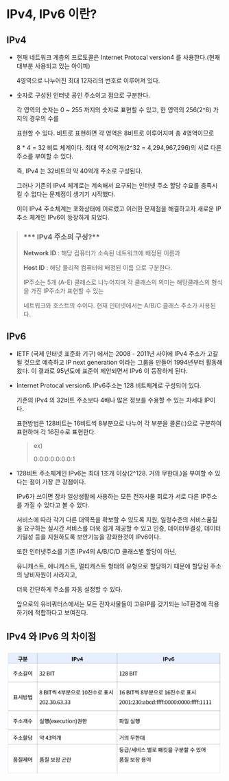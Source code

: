 # IPv4, IPv6 이란?



## IPv4

- 현재 네트워크 계층의 프로토콜은 Internet Protocal version4 를 사용한다.(현재 대부분 사용되고 있는 아이피)

  4영역으로 나누어진 최대 12자리의 번호로 이루어져 있다.

- 숫자로 구성된 인터넷 공인 주소이고 점으로 구분한다.

  각 영역의 숫자는 0 ~ 255 까지의 숫자로 표현할 수 있고, 한 영역의 256(2^8) 가지의 경우의 수를

  표현할 수 있다. 비트로 표현하면 각 영역은 8비트로 이루어지며 총 4영역이므로

  8 * 4 = 32 비트 체계이다. 최대 약 40억개(2^32 = 4,294,967,296)의 서로 다른 주소를 부여할 수 있다.

  즉, IPv4 는 32비트의 약 40억개 주소로 구성된다.

  그러나 기존의 IPv4 체계로는 계속해서 요구되는 인터넷 주소 할당 수요를 충족시킬 수 없다는 문제점이 생기기 시작했다.

  이미 IPv4 주소체계는 포화상태에 이르렀고 이러한 문제점을 해결하고자 새로운 IP 추소 체계인 IPv6이 등장하게 되었다.



> ### *** IPv4 주소의 구성?**
>
> **Network ID** : 해당 컴퓨터가 소속된 네트워크에 배정된 이름과 
>
> **Host ID** : 해당 물리적 컴퓨터에 배정된 이름 으로 구분한다. 
>
> IP주소는 5개 (A-E) 클래스로 나누어지며 각 클래스의 의미는 해당클래스의 형식을 가진 IP주소가 표현할 수 있는
>
> 네트워크와 호스트의 수이다. 현재 인터넷에서는 A/B/C 클래스 주소가 사용된다.



## IPv6



- IETF (국제 인터넷 표준화 기구) 에서는 2008 - 2011년 사이에 IPv4 주소가 고갈될 것으로 예측하고 IP next generation 이라는 그룹을 만들어 1994년부터 활동해왔다. 이 결과로 95년도에 표준이 제안되면서 IPv6 이 등장하게 된다. 

- Internet Protocal version6. IPv6주소는 128 비트체계로 구성되어 있다.

  기존의 IPv4 의 32비트 주소보다 4배나 많은 정보를 수용할 수 있는 차세대 IP이다.

  표현방법은 128비트는 16비트씩 8부분으로 나누어 각 부분을 콜론(:)으로 구분하여 표현하며 각 16진수로 표현한다.

  > ex)
  >
  > 0:0:0:0:0:0:0:1 

- 128비트 주소체계인 IPv6는 최대 1조개 이상(2^128. 거의 무한대.)을 부여할 수 있다는 점이 가장 큰 강점이다.

  IPv6가 쓰이면 장차 일상생활에 사용하는 모든 전자사물 회로가 서로 다른 IP주소를 가질 수 있다고 볼 수 있다.

  서비스에 따라 각기 다른 대역폭을 확보할 수 있도록 지원, 일정수준의 서비스품질을 요구하는 실시간 서비스를 더욱 쉽게 제공할 수 있고 인증, 데이터무결성, 데이터기밀성 등을 지원하도록 보안기능을 강화한것이 IPv6이다. 

  또한 인터넷주소를 기존 IPv4의 A/B/C/D 클래스별 할당이 아닌, 

  유니캐스트, 애니캐스트, 멀티캐스트 형태의 유형으로 할당하기 때문에 할당된 주소의 낭비자원이 사라지고,

  더욱 간단하게 주소를 자동 설정할 수 있다.

  앞으로의 유비쿼터스에서는 모든 전자사물들이 고유IP를 갖기되는 IoT환경에 적용하기에 적합하다고 보여진다.



## IPv4 와 IPv6 의 차이점

![image-20230105114209950](IPv.assets/image-20230105114209950.png)